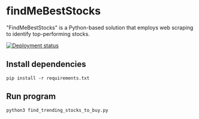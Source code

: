 # findMeBestStocks
"FindMeBestStocks" is a Python-based solution that employs web scraping to identify top-performing stocks.

[![Deployment status](https://github.com/Clint-Mathews/findMeBestStocks/actions/workflows/deploy_lambda.yml/badge.svg?branch=main)](https://github.com/Clint-Mathews/findMeBestStocks/actions/workflows/deploy_lambda.yml)

## Install dependencies
```
pip install -r requirements.txt
```

## Run program
```
python3 find_trending_stocks_to_buy.py
```